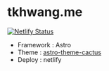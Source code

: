 # tkhwang.me

[![Netlify Status](https://api.netlify.com/api/v1/badges/93401896-2760-4fb0-af99-b20340c96be3/deploy-status)](https://app.netlify.com/projects/tkhwang-me/deploys)

- Framework : Astro
- Theme : [astro-theme-cactus](https://github.com/chrismwilliams/astro-theme-cactus)
- Deploy : netlify
